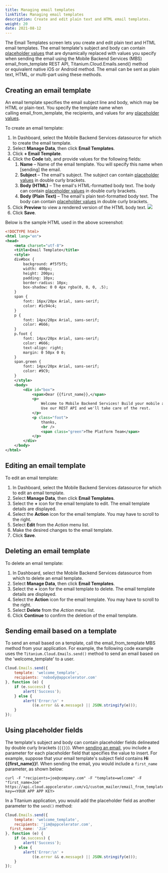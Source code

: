 ```yaml
---
title: Managing email templates
linkTitle: Managing email templates
description: Create and edit plain text and HTML email templates.
weight: 20
date: 2021-08-12
---
```


The Email Templates screen lets you create and edit plain text and HTML email templates. The email template's subject and body can contain [placeholder values](#using-placeholder-fields) that are dynamically replaced with values you specify when sending the email using the Mobile Backend Services (MBS) email_from_template REST API, Titanium.Cloud.Emails.send() method or equivalent native iOS or Android method. The email can be sent as plain text, HTML, or multi-part using these methods.

## Creating an email template

An email template specifies the email subject line and body, which may be HTML or plain-text. You specify the template name when calling email_from_template, the recipients, and values for any [placeholder values](#using-placeholder-fields).

To create an email template:

1. In Dashboard, select the Mobile Backend Services datasource for which to create the email template.
2. Select **Manage Data**, then click **Email Templates**.
3. Click **\+ Email Template**.
4. Click the **Code** tab, and provide values for the following fields:
    1. **Name** – Name of the email template. You will specify this name when [sending] the email.
    2. **Subject** – The email's subject. The subject can contain [placeholder values](#using-placeholder-fields) in double curly brackets.
    3. **Body (HTML)** – The email's HTML-formatted body text. The body can contain [placeholder values](#using-placeholder-fields) in double curly brackets.
    4. **Body (Plain Text)** – The email's plain text-formatted body text. The body can contain [placeholder values](#using-placeholder-fields) in double curly brackets.
5. Click **Preview** to view a rendered version of the HTML body text.
    ![](/Images/email_template_latest.png)
6. Click **Save**.

Below is the sample HTML used in the above screenshot:

```xml
<!DOCTYPE html>
<html lang="en">
<head>
    <meta charset="utf-8">
    <title>Email Template</title>
    <style>
    div#box {
        background: #f5f5f5;
        width: 400px;
        height: 200px;
        padding: 10px;
        border-radius: 10px;
        box-shadow: 0 0 4px rgba(0, 0, 0, .5);
    }
    span {
        font: 16px/20px Arial, sans-serif;
        color: #1c94c4;
    }
    p {
        font: 14px/20px Arial, sans-serif;
        color: #666;
    }
    p.foot {
        font: 14px/20px Arial, sans-serif;
        color: #666;
        text-align: right;
        margin: 0 50px 0 0;
    }
    span.green {
        font: 14px/20px Arial, sans-serif;
        color: #9C9;
    }
    </style>
    <body>
        <div id="box">
            <span>Dear {{first_name}},</span>
            <p>
                Welcome to Mobile Backend Services! Build your mobile app without writing any server code.
                Use our REST API and we'll take care of the rest.
            </p>
            <p class="foot">
                thanks,
                <br />
                <span class="green">The Platform Team</span>
            </p>
        </div>
    </body>
</html>
```

## Editing an email template

To edit an email template:

1. In Dashboard, select the Mobile Backend Services datasource for which to edit an email template.
2. Select **Manage Data**, then click **Email Templates**.
3. Select the **+** icon for the email template to edit. The email template details are displayed.
4. Select the **Action** icon for the email template. You may have to scroll to the right.
5. Select **Edit** from the _Action_ menu list.
6. Make the desired changes to the email template.
7. Click **Save**.

## Deleting an email template

To delete an email template:

1. In Dashboard, select the Mobile Backend Services datasource from which to delete an email template.
2. Select **Manage Data**, then click **Email Templates**.
3. Select the **+** icon for the email template to delete. The email template details are displayed.
4. Select the **Action** icon for the email template. You may have to scroll to the right.
5. Select **Delete** from the _Action_ menu list.
6. Click **Continue** to confirm the deletion of the email template.

## Sending email based on a template

To send an email based on a template, call the email_from_template MBS method from your application. For example, the following code example uses the `Titanium.Cloud.Emails.send()` method to send an email based on the 'welcome_template' to a user.

```javascript
Cloud.Emails.send({
    template: 'welcome_template',
    recipients: 'nobody@appcelerator.com'
}, function (e) {
    if (e.success) {
        alert('Success');
    } else {
        alert('Error:\n' +
            ((e.error && e.message) || JSON.stringify(e)));
    }
});
```

## Using placeholder fields

The template's subject and body can contain placeholder fields delineated by double curly brackets (`{{}}`). When [sending an email](#sending-email-based-on-a-template), you include a parameter for each placeholder field that specifies the value to insert. For example, suppose that your email template's subject field contains **Hi {{first_name}}!**. When sending the email, you would include a `first_name` parameter, as shown below:

```
curl -F "recipients=joe@company.com" -F "template=welcome" -F "first_name=Joe" https://api.cloud.appcelerator.com/v1/custom_mailer/email_from_template.json?key=<YOUR APP APP KEY>
```

In a Titanium application, you would add the placeholder field as another parameter to the `send()` method:

```javascript
Cloud.Emails.send({
    template: 'welcome_template',
    recipients: 'jim@appcelerator.com',
  first_name: 'Jim'
}, function (e) {
    if (e.success) {
        alert('Success');
    } else {
        alert('Error:\n' +
            ((e.error && e.message) || JSON.stringify(e)));
    }
});
```
